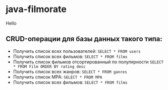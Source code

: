# java-filmorate
Hello

## CRUD-операции для базы данных такого типа:
* Получить список всех пользователей:
  `SELECT * FROM users`
* Получить список всех фильмов:
  `SELECT * FROM films`
* Получить список фильмов отсортированный по полулярности
  `SELECT * FROM Film ORDER BY rating desc`  
* Получить список всех жанров:
  `SELECT * FROM ganres`
* Получить список MPA:
  `SELECT * FROM MPA`
* Получить список всех фильмов:
  `SELECT * FROM films`
